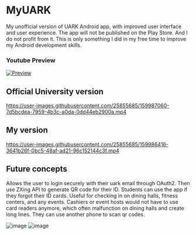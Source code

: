 # MyUARK
My unofficial version of UARK Android app, with improved user interface and user experience. The app will not be published on the Play Store. And I do not profit from it. This is only something I did in my free time to improve my Android development skills.

### Youtube Preview

[![Preview](https://img.youtube.com/vi/v6-tZjvZeMI/0.jpg)](https://youtu.be/v6-tZjvZeMI)


## Official University version

https://user-images.githubusercontent.com/25855685/159987060-7d5bcdea-7959-4b3c-a0da-0dd44eb2900a.mp4 

## My version

https://user-images.githubusercontent.com/25855685/159986416-3641b26f-0bc5-48af-ad21-96c152144c3f.mp4

## Future concepts
Allows the user to login securely with their uark email through OAuth2. Then use ZXing API to generate QR code for their ID.
Students can use the app if they forgot their ID cards. Useful for checking in on dining halls, fitness centers, and any events. Cashiers or event hosts would not have to use card readers anymore, which often malfunction on dining halls and create long lines. They can use another phone to scan qr codes.

![image](https://user-images.githubusercontent.com/25855685/191101100-39225836-3514-4896-b40b-9ce0f9429924.png)
![image](https://user-images.githubusercontent.com/25855685/191101023-89382b0d-6582-4fb7-b9fd-e913543761ca.png)

